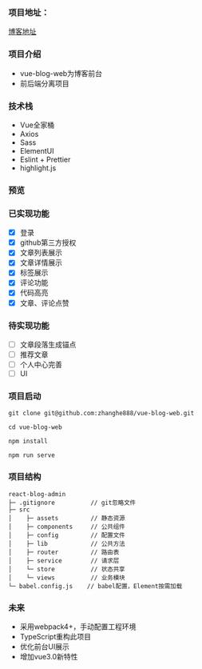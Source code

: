 ### 项目地址：
[博客地址](http://www.xxhblog.com)   

### 项目介绍
* vue-blog-web为博客前台
* 前后端分离项目

### 技术栈
* Vue全家桶
* Axios
* Sass
* ElementUI
* Eslint + Prettier
* highlight.js
### 预览

### 已实现功能

- [x] 登录
- [x] github第三方授权
- [x] 文章列表展示
- [x] 文章详情展示
- [x] 标签展示
- [x] 评论功能
- [x] 代码高亮
- [x] 文章、评论点赞

### 待实现功能

- [ ] 文章段落生成锚点
- [ ] 推荐文章
- [ ] 个人中心完善
- [ ] UI

### 项目启动
```
git clone git@github.com:zhanghe888/vue-blog-web.git

cd vue-blog-web

npm install

npm run serve
```
### 项目结构
```
react-blog-admin
├─ .gitignore          // git忽略文件
├─ src
│    ├─ assets         // 静态资源
│    ├─ components     // 公共组件
│    ├─ config         // 配置文件
│    ├─ lib            // 公共方法
│    ├─ router         // 路由表
│    ├─ service        // 请求层
│    └─ store          // 状态共享
│    └─ views          // 业务模块
└─ babel.config.js    // babel配置，Element按需加载
```

### 未来
* 采用webpack4+，手动配置工程环境
* TypeScript重构此项目
* 优化前台UI展示
* 增加vue3.0新特性